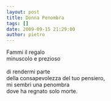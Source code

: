 ```yaml
---
layout: post
title: Donna Penombra
tags: []
date: 2009-09-15 21:29:00
author: pietro
---
```

Fammi il regalo<br/>minuscolo e prezioso<br/><br/>di rendermi parte<br/>della consapevolezza del tuo pensiero,<br/>mi sembri una penombra<br/>dove ha regnato solo morte.
